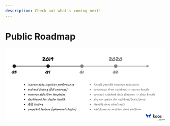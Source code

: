 ```yaml
---
description: Check out what's coming next!
---
```


# Public Roadmap

![](../.gitbook/assets/image-30.png)

